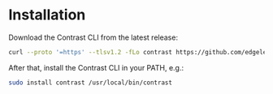 # Installation

Download the Contrast CLI from the latest release:

```bash
curl --proto '=https' --tlsv1.2 -fLo contrast https://github.com/edgelesssys/contrast/releases/download/v0.7.0/contrast
```

After that, install the Contrast CLI in your PATH, e.g.:

```bash
sudo install contrast /usr/local/bin/contrast
```
